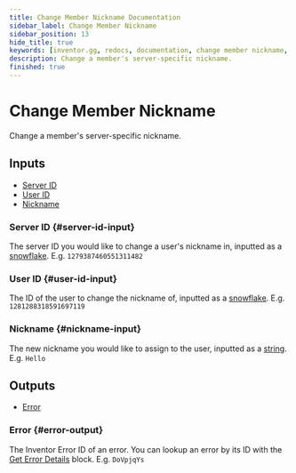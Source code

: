 ```yaml
---
title: Change Member Nickname Documentation
sidebar_label: Change Member Nickname
sidebar_position: 13
hide_title: true
keywords: [inventor.gg, redocs, documentation, change member nickname, nickname]
description: Change a member's server-specific nickname.
finished: true
---
```

# Change Member Nickname
Change a member's server-specific nickname.

## Inputs

- [Server ID](#server-id-input)
- [User ID](#user-id-input)
- [Nickname](#nickname-input)

### Server ID {#server-id-input}
The server ID you would like to change a user's nickname in, inputted as a [snowflake](/inventor-reference/types/string/snowflake). E.g. `1279387460551311482`
### User ID {#user-id-input}
The ID of the user to change the nickname of, inputted as a [snowflake](/inventor-reference/types/string/snowflake). E.g. `1281288318591697119`
### Nickname {#nickname-input}
The new nickname you would like to assign to the user, inputted as a [string](/inventor-reference/types/string). E.g. `Hello`

## Outputs

- [Error](#error-output)

### Error {#error-output}
The Inventor Error ID of an error. You can lookup an error by its ID with the [Get Error Details](/inventor-reference/blocks/utilities/get-error-details) block. E.g. `DoVpjqYs`